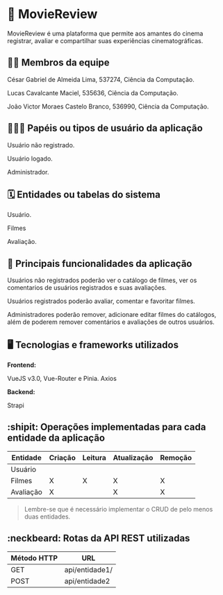 # :checkered_flag: MovieReview

MovieReview é uma plataforma que permite aos amantes do cinema registrar, avaliar e compartilhar suas experiências cinematográficas. 

## :technologist: Membros da equipe

César Gabriel de Almeida Lima, 537274, Ciência da Computação.  

Lucas Cavalcante Maciel, 535636, Ciência da Computação.  

João Victor Moraes Castelo Branco, 536990, Ciência da Computação.

## :people_holding_hands: Papéis ou tipos de usuário da aplicação

Usuário não registrado.

Usuário logado.

Administrador.


## :spiral_calendar: Entidades ou tabelas do sistema

Usuário.

Filmes

Avaliação.

## :triangular_flag_on_post:	 Principais funcionalidades da aplicação

Usuários não registrados poderão ver o catálogo de filmes, ver os comentarios de usuários registrados e suas avaliações.

Usuários registrados poderão avaliar, comentar e favoritar filmes.

Administradores poderão remover, adicionare editar filmes do catálogos, além de poderem remover comentários e avaliações de outros usuários.

## :desktop_computer: Tecnologias e frameworks utilizados

**Frontend:**

VueJS v3.0, Vue-Router e Pinia.
Axios

**Backend:**

Strapi


## :shipit: Operações implementadas para cada entidade da aplicação


| Entidade               | Criação | Leitura | Atualização | Remoção |
| ---------------------- | ------- | ------- | ----------- | ------- |
| Usuário                |         |         |             |         |
| Filmes                 |  X      |  X      |      X      |    X    |
| Avaliação              | X       |         |      X      |    X    | 

> Lembre-se que é necessário implementar o CRUD de pelo menos duas entidades.

## :neckbeard: Rotas da API REST utilizadas

| Método HTTP | URL |
| --- | --- |
| GET | api/entidade1/|
| POST | api/entidade2 |
